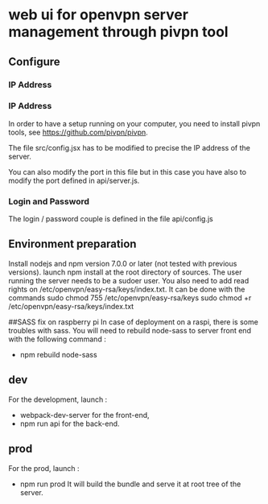 # web ui for openvpn server management through pivpn tool

## Configure
### IP Address

### IP Address
In order to have a setup running on your computer, you need to install pivpn
tools, see https://github.com/pivpn/pivpn.

The file src/config.jsx has to be modified to precise the IP address of the
server.

You can also modify the port in this file but in this case you have also to
modify the port defined in api/server.js.
### Login and Password
The login / password couple is defined in the file api/config.js

## Environment preparation
Install nodejs and npm version 7.0.0 or later (not tested with previous
  versions).
launch npm install at the root directory of sources.
The user running the server needs to be a sudoer user.
You also need to add read rights on /etc/openvpn/easy-rsa/keys/index.txt.
It can be done with the commands
 sudo chmod 755 /etc/openvpn/easy-rsa/keys
 sudo chmod +r /etc/openvpn/easy-rsa/keys/index.txt
 
##SASS fix on raspberry pi
In case of deployment on a raspi, there is some troubles with sass.
You will need to rebuild node-sass to server front end 
with the following command :
* npm rebuild node-sass

## dev
For the development, launch :
* webpack-dev-server for the front-end,
* npm run api for the back-end.

## prod
For the prod, launch :
* npm run prod
It will build the bundle and serve it at root tree of the server.
